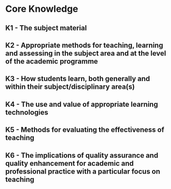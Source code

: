 # Core Knowledge

## K1 - The subject material

## K2 - Appropriate methods for teaching, learning and assessing in the subject area and at the level of the academic programme

## K3 - How students learn, both generally and within their subject/disciplinary area(s)

## K4 - The use and value of appropriate learning technologies

## K5 - Methods for evaluating the effectiveness of teaching 

## K6 - The implications of quality assurance and quality enhancement for academic and professional practice with a particular focus on teaching